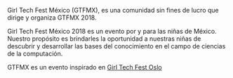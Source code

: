 Girl Tech Fest México (GTFMX), es una comunidad sin fines de lucro que dirige y organiza GTFMX 2018.

Girl Tech Fest México 2018 es un evento por y para las niñas de México. Nuestro propósito es brindarles la oportunidad a nuestras niñas de descubrir y desarrollar las bases del conocimiento en el campo de ciencias de la computación.

GTFMX es un evento inspirado en [Girl Tech Fest Oslo](http://www.jenterkoder.no/)

